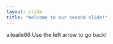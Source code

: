 ```yaml
---
layout: slide
title: "Welcome to our second slide!"
---
```

aileaile66
Use the left arrow to go back!
